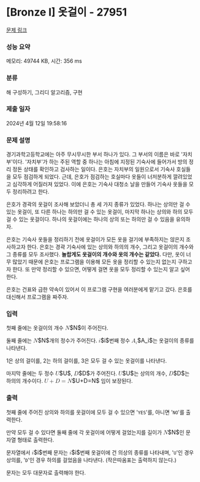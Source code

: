 # [Bronze I] 옷걸이 - 27951 

[문제 링크](https://www.acmicpc.net/problem/27951) 

### 성능 요약

메모리: 49744 KB, 시간: 356 ms

### 분류

해 구성하기, 그리디 알고리즘, 구현

### 제출 일자

2024년 4월 12일 19:58:16

### 문제 설명

<p>경기과학고등학교에는 아주 무시무시한 부서 하나가 있다. 그 부서의 이름은 바로 '자치부'이다. '자치부'가 하는 주된 역할 중 하나는 아침에 지정된 기숙사에 들어가서 방의 정리 정돈 상태를 확인하고 검사하는 일이다. 은호는 자치부의 일원으로서 기숙사 호실들을 모두 점검하게 되었다. 근데, 은호가 점검하는 호실마다 옷들이 너저분하게 깔려있었고 심각하게 어질러져 있었다. 이에 은호는 기숙사 대청소 날을 만들어 기숙사 옷들을 모두 정리하려고 한다.</p>

<p>은호가 경곽의 옷걸이 조사해 보았더니 총 세 가지 종류가 있었다. 하나는 상의만 걸 수 있는 옷걸이, 또 다른 하나는 하의만 걸 수 있는 옷걸이, 마지막 하나는 상의와 하의 모두 걸 수 있는 옷걸이다. 하나의 옷걸이에는 하나의 상의 또는 하의만 걸 수 있음을 유의하자.</p>

<p>은호는 기숙사 옷들을 정리하기 전에 옷걸이가 모든 옷을 걸기에 부족하지는 않은지 조사하고자 한다. 은호는 경곽 기숙사에 있는 상의와 하의의 개수, 그리고 옷걸이의 개수와 그 종류를 모두 조사했다. <strong>놀랍게도 옷걸이의 개수와 옷의 개수는 같았다.</strong> 다만, 옷이 너무 많았기 때문에 은호는 프로그램을 이용해 모든 옷을 정리할 수 있는지 없는지 구하고자 한다. 또 만약 정리할 수 있으면, 어떻게 걸면 옷을 모두 정리할 수 있는지 알고 싶어 한다.</p>

<p>은호는 건표와 급한 약속이 있어서 이 프로그램 구현을 여러분에게 맡기고 갔다. 은호를 대신해서 프로그램을 짜주자.</p>

### 입력 

 <p>첫째 줄에는 옷걸이의 개수 <mjx-container class="MathJax" jax="CHTML" style="font-size: 109%; position: relative;"><mjx-math class="MJX-TEX" aria-hidden="true"><mjx-mi class="mjx-i"><mjx-c class="mjx-c1D441 TEX-I"></mjx-c></mjx-mi></mjx-math><mjx-assistive-mml unselectable="on" display="inline"><math xmlns="http://www.w3.org/1998/Math/MathML"><mi>N</mi></math></mjx-assistive-mml><span aria-hidden="true" class="no-mathjax mjx-copytext">$N$</span></mjx-container>이 주어진다.</p>

<p>둘째 줄에는 <mjx-container class="MathJax" jax="CHTML" style="font-size: 109%; position: relative;"><mjx-math class="MJX-TEX" aria-hidden="true"><mjx-mi class="mjx-i"><mjx-c class="mjx-c1D441 TEX-I"></mjx-c></mjx-mi></mjx-math><mjx-assistive-mml unselectable="on" display="inline"><math xmlns="http://www.w3.org/1998/Math/MathML"><mi>N</mi></math></mjx-assistive-mml><span aria-hidden="true" class="no-mathjax mjx-copytext">$N$</span></mjx-container>개의 정수가 주어진다. <mjx-container class="MathJax" jax="CHTML" style="font-size: 109%; position: relative;"><mjx-math class="MJX-TEX" aria-hidden="true"><mjx-mi class="mjx-i"><mjx-c class="mjx-c1D456 TEX-I"></mjx-c></mjx-mi></mjx-math><mjx-assistive-mml unselectable="on" display="inline"><math xmlns="http://www.w3.org/1998/Math/MathML"><mi>i</mi></math></mjx-assistive-mml><span aria-hidden="true" class="no-mathjax mjx-copytext">$i$</span></mjx-container>번째 정수 <mjx-container class="MathJax" jax="CHTML" style="font-size: 109%; position: relative;"><mjx-math class="MJX-TEX" aria-hidden="true"><mjx-msub><mjx-mi class="mjx-i"><mjx-c class="mjx-c1D434 TEX-I"></mjx-c></mjx-mi><mjx-script style="vertical-align: -0.15em;"><mjx-mi class="mjx-i" size="s"><mjx-c class="mjx-c1D456 TEX-I"></mjx-c></mjx-mi></mjx-script></mjx-msub></mjx-math><mjx-assistive-mml unselectable="on" display="inline"><math xmlns="http://www.w3.org/1998/Math/MathML"><msub><mi>A</mi><mi>i</mi></msub></math></mjx-assistive-mml><span aria-hidden="true" class="no-mathjax mjx-copytext">$A_i$</span></mjx-container>는 옷걸이의 종류를 나타낸다.</p>

<p>1은 상의 걸이를, 2는 하의 걸이를, 3은 모두 걸 수 있는 옷걸이를 나타낸다.</p>

<p>마지막 줄에는 두 정수 <mjx-container class="MathJax" jax="CHTML" style="font-size: 109%; position: relative;"><mjx-math class="MJX-TEX" aria-hidden="true"><mjx-mi class="mjx-i"><mjx-c class="mjx-c1D448 TEX-I"></mjx-c></mjx-mi></mjx-math><mjx-assistive-mml unselectable="on" display="inline"><math xmlns="http://www.w3.org/1998/Math/MathML"><mi>U</mi></math></mjx-assistive-mml><span aria-hidden="true" class="no-mathjax mjx-copytext">$U$</span></mjx-container>, <mjx-container class="MathJax" jax="CHTML" style="font-size: 109%; position: relative;"><mjx-math class="MJX-TEX" aria-hidden="true"><mjx-mi class="mjx-i"><mjx-c class="mjx-c1D437 TEX-I"></mjx-c></mjx-mi></mjx-math><mjx-assistive-mml unselectable="on" display="inline"><math xmlns="http://www.w3.org/1998/Math/MathML"><mi>D</mi></math></mjx-assistive-mml><span aria-hidden="true" class="no-mathjax mjx-copytext">$D$</span></mjx-container>가 주어진다. <mjx-container class="MathJax" jax="CHTML" style="font-size: 109%; position: relative;"><mjx-math class="MJX-TEX" aria-hidden="true"><mjx-mi class="mjx-i"><mjx-c class="mjx-c1D448 TEX-I"></mjx-c></mjx-mi></mjx-math><mjx-assistive-mml unselectable="on" display="inline"><math xmlns="http://www.w3.org/1998/Math/MathML"><mi>U</mi></math></mjx-assistive-mml><span aria-hidden="true" class="no-mathjax mjx-copytext">$U$</span></mjx-container>는 상의의 개수, <mjx-container class="MathJax" jax="CHTML" style="font-size: 109%; position: relative;"><mjx-math class="MJX-TEX" aria-hidden="true"><mjx-mi class="mjx-i"><mjx-c class="mjx-c1D437 TEX-I"></mjx-c></mjx-mi></mjx-math><mjx-assistive-mml unselectable="on" display="inline"><math xmlns="http://www.w3.org/1998/Math/MathML"><mi>D</mi></math></mjx-assistive-mml><span aria-hidden="true" class="no-mathjax mjx-copytext">$D$</span></mjx-container>는 하의의 개수이다. <mjx-container class="MathJax" jax="CHTML" style="font-size: 109%; position: relative;"><mjx-math class="MJX-TEX" aria-hidden="true"><mjx-mi class="mjx-i"><mjx-c class="mjx-c1D448 TEX-I"></mjx-c></mjx-mi><mjx-mo class="mjx-n" space="3"><mjx-c class="mjx-c2B"></mjx-c></mjx-mo><mjx-mi class="mjx-i" space="3"><mjx-c class="mjx-c1D437 TEX-I"></mjx-c></mjx-mi><mjx-mo class="mjx-n" space="4"><mjx-c class="mjx-c3D"></mjx-c></mjx-mo><mjx-mi class="mjx-i" space="4"><mjx-c class="mjx-c1D441 TEX-I"></mjx-c></mjx-mi></mjx-math><mjx-assistive-mml unselectable="on" display="inline"><math xmlns="http://www.w3.org/1998/Math/MathML"><mi>U</mi><mo>+</mo><mi>D</mi><mo>=</mo><mi>N</mi></math></mjx-assistive-mml><span aria-hidden="true" class="no-mathjax mjx-copytext">$U+D=N$</span></mjx-container> 임이 보장된다.</p>

### 출력 

 <p>첫째 줄에 주어진 상의와 하의를 옷걸이에 모두 걸 수 있으면 '<code>YES</code>'를, 아니면 '<code>NO</code>'를 출력한다.</p>

<p>만약 모두 걸 수 있다면 둘째 줄에 각 옷걸이에 어떻게 걸었는지를 길이가 <mjx-container class="MathJax" jax="CHTML" style="font-size: 109%; position: relative;"><mjx-math class="MJX-TEX" aria-hidden="true"><mjx-mi class="mjx-i"><mjx-c class="mjx-c1D441 TEX-I"></mjx-c></mjx-mi></mjx-math><mjx-assistive-mml unselectable="on" display="inline"><math xmlns="http://www.w3.org/1998/Math/MathML"><mi>N</mi></math></mjx-assistive-mml><span aria-hidden="true" class="no-mathjax mjx-copytext">$N$</span></mjx-container>인 문자열 형태로 출력한다.</p>

<p>문자열에서 <mjx-container class="MathJax" jax="CHTML" style="font-size: 109%; position: relative;"><mjx-math class="MJX-TEX" aria-hidden="true"><mjx-mi class="mjx-i"><mjx-c class="mjx-c1D456 TEX-I"></mjx-c></mjx-mi></mjx-math><mjx-assistive-mml unselectable="on" display="inline"><math xmlns="http://www.w3.org/1998/Math/MathML"><mi>i</mi></math></mjx-assistive-mml><span aria-hidden="true" class="no-mathjax mjx-copytext">$i$</span></mjx-container>번째 문자는 <mjx-container class="MathJax" jax="CHTML" style="font-size: 109%; position: relative;"><mjx-math class="MJX-TEX" aria-hidden="true"><mjx-mi class="mjx-i"><mjx-c class="mjx-c1D456 TEX-I"></mjx-c></mjx-mi></mjx-math><mjx-assistive-mml unselectable="on" display="inline"><math xmlns="http://www.w3.org/1998/Math/MathML"><mi>i</mi></math></mjx-assistive-mml><span aria-hidden="true" class="no-mathjax mjx-copytext">$i$</span></mjx-container>번째 옷걸이에 건 의상의 종류를 나타내며, '<code>U</code>'인 경우 상의를, '<code>D</code>'인 경우 하의를 걸었음을 나타낸다. (작은따옴표는 출력하지 않는다.)</p>

<p>문자는 모두 대문자로 출력해야 한다.</p>

